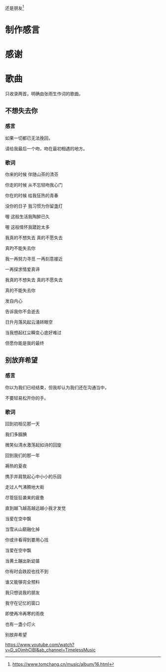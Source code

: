 还是朋友[^1]

# 制作感言

# 感谢

# 歌曲

只收录两首，明确由张雨生作词的歌曲。

## 不想失去你

### 感言

如果一切都已无法挽回，

请给我最后一个吻，吻在最初相遇的地方。

### 歌词

你来的时候 伴随山茶的清芬

你走的时候 从不忘轻吻我心门

你在的时候 给我狂热的青春

没你的日子 我习惯为你留盏灯

喔 这般生活我陶醉已久

喔 这般情怀我蹉跎太多

我真的不想失去 真的不愿失去

真旳不能失去你

我一再努力寻觅 一再刻意接近

一再探求情爱真谛

我真的不想失去 真的不愿失去

真的不能失去你

发自内心

告诉我你不会逝去

日升月落风起云涌转眼空

当我想起红尘瞬变心底好难过

但愿你能是我的最终

## 别放弃希望

### 感言

你以为我们已经结束，但我却认为我们还在沟通当中，

不要轻易松开你的手。

### 歌词

回到初相见那一天

我们多腼腆

微笑似清水激荡起如诗的回旋

回到我们的那一年

褥热的夏夜

携手并肩筑起心中小小的乐园

走过人气沸腾地大街

尽管狂狂袭来的疲惫

直到越飞越高越远越小我才发觉

当爱在空中飘

当雪从山巅融化掉

你或许看得到要用心找

当爱在空中飘

当黄土蹦出新幼苗

你有时会跌跤也找不到

谁又能够完全预料

我只想说我的朋友

我守在记忆的窗口

即使再冷再寒的雨夜

也有一盏小灯火

别放弃希望

[^1]: https://www.tomchang.cn/music/album/16.html

https://www.youtube.com/watch?v=D_sOjmhClBI&ab_channel=TimelessMusic
